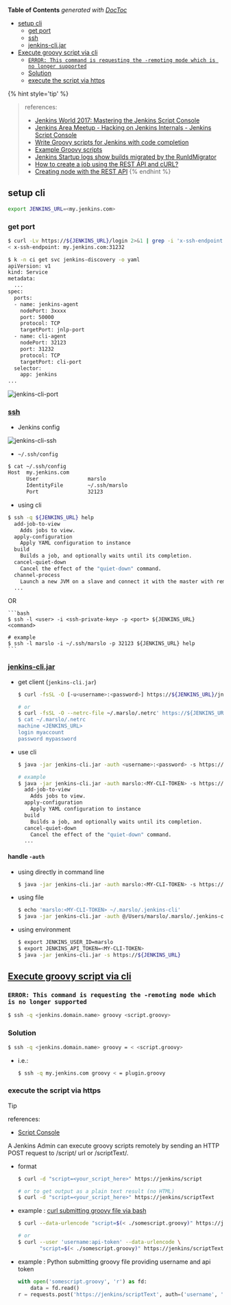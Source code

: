 <!-- START doctoc generated TOC please keep comment here to allow auto update -->
<!-- DON'T EDIT THIS SECTION, INSTEAD RE-RUN doctoc TO UPDATE -->
**Table of Contents**  *generated with [DocToc](https://github.com/thlorenz/doctoc)*

- [setup cli](#setup-cli)
  - [get port](#get-port)
  - [ssh](#ssh)
  - [jenkins-cli.jar](#jenkins-clijar)
- [Execute groovy script via cli](#execute-groovy-script-via-cli)
  - [`ERROR: This command is requesting the -remoting mode which is no longer supported`](#error-this-command-is-requesting-the--remoting-mode-which-is-no-longer-supported)
  - [Solution](#solution)
  - [execute the script via https](#execute-the-script-via-https)

<!-- END doctoc generated TOC please keep comment here to allow auto update -->


{% hint style='tip' %}
> references:
> - [Jenkins World 2017: Mastering the Jenkins Script Console](https://www.youtube.com/watch?v=qaUPESDcsGg)
> - [Jenkins Area Meetup - Hacking on Jenkins Internals - Jenkins Script Console](https://www.youtube.com/watch?v=T1x2kCGRY1w)
> - [Write Groovy scripts for Jenkins with code completion](https://www.mdoninger.de/2011/11/07/write-groovy-scripts-for-jenkins-with-code-completion.html)
> - [Example Groovy scripts](https://www.jenkins.io/doc/book/managing/script-console/#example-groovy-scripts)
> - [Jenkins Startup logs show builds migrated by the RunIdMigrator](https://docs.cloudbees.com/docs/cloudbees-ci-kb/latest/client-and-managed-masters/jenkins-startup-logs-show-runidmigrator-logs)
> - [How to create a job using the REST API and cURL?](https://docs.cloudbees.com/docs/cloudbees-ci-kb/latest/client-and-managed-masters/how-to-create-a-job-using-the-rest-api-and-curl)
> - [Creating node with the REST API](https://docs.cloudbees.com/docs/cloudbees-ci-kb/latest/client-and-managed-masters/creating-node-with-the-rest-api)
{% endhint %}


## setup cli
```bash
export JENKINS_URL=<my.jenkins.com>
```

### get port
```bash
$ curl -Lv https://${JENKINS_URL}/login 2>&1 | grep -i 'x-ssh-endpoint'
< x-ssh-endpoint: my.jenkins.com:31232

$ k -n ci get svc jenkins-discovery -o yaml
apiVersion: v1
kind: Service
metadata:
  ...
spec:
  ports:
  - name: jenkins-agent
    nodePort: 3xxxx
    port: 50000
    protocol: TCP
    targetPort: jnlp-port
  - name: cli-agent
    nodePort: 32123
    port: 31232
    protocol: TCP
    targetPort: cli-port
  selector:
    app: jenkins
...
```

![jenkins-cli-port](../../screenshot/jenkins/jenkins-cli-1.png)


### [ssh](https://www.jenkins.io/doc/book/managing/cli/)
* Jenkins config

![jenkins-cli-ssh](../../screenshot/jenkins/jenkins-cli-2.png)

* `~/.ssh/config`
```bash
$ cat ~/.ssh/config
Host  my.jenkins.com
      User                marslo
      IdentityFile        ~/.ssh/marslo
      Port                32123
```

* using cli
```bash
$ ssh -q ${JENKINS_URL} help
  add-job-to-view
    Adds jobs to view.
  apply-configuration
    Apply YAML configuration to instance
  build
    Builds a job, and optionally waits until its completion.
  cancel-quiet-down
    Cancel the effect of the "quiet-down" command.
  channel-process
    Launch a new JVM on a slave and connect it with the master with remoting
  ...
```

  OR

    ```bash
    $ ssh -l <user> -i <ssh-private-key> -p <port> ${JENKINS_URL} <command>

    # example
    $ ssh -l marslo -i ~/.ssh/marslo -p 32123 ${JENKINS_URL} help
    ```


### [jenkins-cli.jar](https://www.jenkins.io/doc/book/managing/cli/#using-the-cli-client)

* get client (`jenkins-cli.jar`)
  ```bash
  $ curl -fsSL -O [-u<username>:<password>] https://${JENKINS_URL}/jnlpJars/jenkins-cli.jar

  # or
  $ curl -fsSL -O --netrc-file ~/.marslo/.netrc' https://${JENKINS_URL}/jnlpJars/jenkins-cli.jar
  $ cat ~/.marslo/.netrc
  machine <JENKINS_URL>
  login myaccount
  password mypassword
  ```

* use cli
  ```bash
  $ java -jar jenkins-cli.jar -auth <username>:<password> -s https://${JENKINS_URL} <command>

  # example
  $ java -jar jenkins-cli.jar -auth marslo:<MY-CLI-TOKEN> -s https://${JENKINS_URL} help
    add-job-to-view
      Adds jobs to view.
    apply-configuration
      Apply YAML configuration to instance
    build
      Builds a job, and optionally waits until its completion.
    cancel-quiet-down
      Cancel the effect of the "quiet-down" command.
    ...
  ```

#### handle `-auth`
* using directly in command line
  ```bash
  $ java -jar jenkins-cli.jar -auth marslo:<MY-CLI-TOKEN> -s https://${JENKINS_URL}
  ```

* using file
  ```bash
  $ echo 'marslo:<MY-CLI-TOKEN> ~/.marslo/.jenkins-cli'
  $ java -jar jenkins-cli.jar -auth @/Users/marslo/.marslo/.jenkins-cli -s https://${JENKINS_URL}
  ```

* using environment
  ```bash
  $ export JENKINS_USER_ID=marslo
  $ export JENKINS_API_TOKEN=<MY-CLI-TOKEN>
  $ java -jar jenkins-cli.jar -s https://${JENKINS_URL}
  ```

## [Execute groovy script via cli](https://xanderx.com/post/run-jenkins-script-console-scripts-from-command-line-without-remoting/)
### `ERROR: This command is requesting the -remoting mode which is no longer supported`
```bash
$ ssh -q <jenkins.domain.name> groovy <script.groovy>
```

### Solution
```bash
$ ssh -q <jenkins.domain.name> groovy = < <script.groovy>
```
- i.e.:
  ```bash
  $ ssh -q my.jenkins.com groovy < = plugin.groovy
  ```

### execute the script via https

> [!TIP]
> references:
> - [Script Console](https://www.jenkins.io/doc/book/managing/script-console/)
>
> A Jenkins Admin can execute groovy scripts remotely by sending an HTTP POST request to /script/ url or /scriptText/.

- format
  ```bash
  $ curl -d "script=<your_script_here>" https://jenkins/script

  # or to get output as a plain text result (no HTML)
  $ curl -d "script=<your_script_here>" https://jenkins/scriptText
  ```
- example : [curl submitting groovy file via bash](https://www.jenkins.io/doc/book/managing/script-console/#remote-access)
  ```bash
  $ curl --data-urlencode "script=$(< ./somescript.groovy)" https://jenkins/scriptText

  # or
  $ curl --user 'username:api-token' --data-urlencode \
         "script=$(< ./somescript.groovy)" https://jenkins/scriptText
  ```

- example : Python submitting groovy file providing username and api token
  ```python
  with open('somescript.groovy', 'r') as fd:
      data = fd.read()
  r = requests.post('https://jenkins/scriptText', auth=('username', 'api-token'), data={'script': data})
  ```
